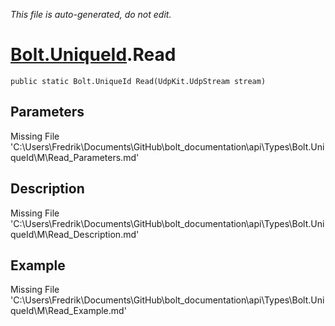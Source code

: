 *This file is auto-generated, do not edit.*

# [Bolt.UniqueId](Types/Bolt.UniqueId.md).Read
`public static Bolt.UniqueId Read(UdpKit.UdpStream stream)`
## Parameters
Missing File 'C:\Users\Fredrik\Documents\GitHub\bolt_documentation\api\Types\Bolt.UniqueId\M\Read_Parameters.md'
## Description
Missing File 'C:\Users\Fredrik\Documents\GitHub\bolt_documentation\api\Types\Bolt.UniqueId\M\Read_Description.md'
## Example
Missing File 'C:\Users\Fredrik\Documents\GitHub\bolt_documentation\api\Types\Bolt.UniqueId\M\Read_Example.md'

